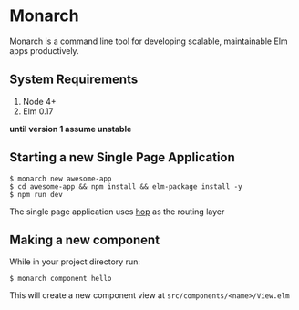 # Monarch

Monarch is a command line tool for developing scalable, maintainable Elm apps productively.

## System Requirements

1. Node 4+
2. Elm 0.17

**until version 1 assume unstable** 

## Starting a new Single Page Application

```
$ monarch new awesome-app
$ cd awesome-app && npm install && elm-package install -y
$ npm run dev
```

The single page application uses [hop](https://github.com/sporto/hop) as the routing layer

## Making a new component

While in your project directory run:

```
$ monarch component hello
```

This will create a new component view at `src/components/<name>/View.elm`
